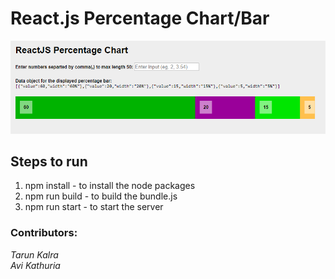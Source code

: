 # React.js Percentage Chart/Bar

<p align="center">
  <img src="./assets/main.png" alt="ReactJS Percentage Bar"  />
</p>

## Steps to run

1. npm install - to install the node packages
2. npm run build - to build the bundle.js
3. npm run start - to start the server

### Contributors:

<i>Tarun Kalra</i> <br />
<i>Avi Kathuria</i>
